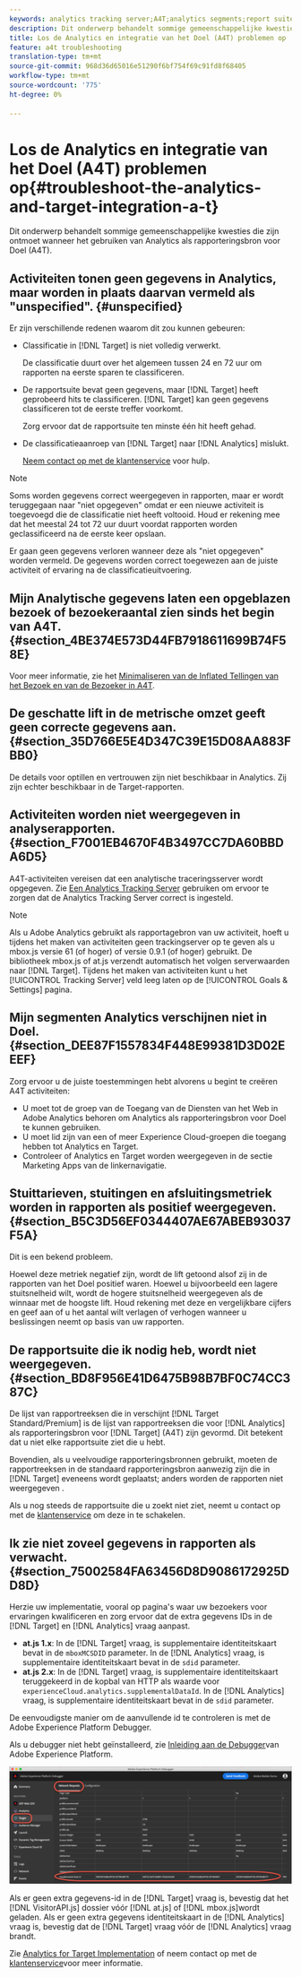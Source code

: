 ```yaml
---
keywords: analytics tracking server;A4T;analytics segments;report suites;incorrect data;orphaned;sdid;VisitorAPI.js;mboxMCSDID;phantom;unspecified
description: Dit onderwerp behandelt sommige gemeenschappelijke kwesties die zijn ontmoet wanneer het gebruiken van Analytics als rapporteringsbron voor Doel (A4T).
title: Los de Analytics en integratie van het Doel (A4T) problemen op
feature: a4t troubleshooting
translation-type: tm+mt
source-git-commit: 968d36d65016e51290f6bf754f69c91fd8f68405
workflow-type: tm+mt
source-wordcount: '775'
ht-degree: 0%

---
```



# Los de Analytics en integratie van het Doel (A4T) problemen op{#troubleshoot-the-analytics-and-target-integration-a-t}

Dit onderwerp behandelt sommige gemeenschappelijke kwesties die zijn ontmoet wanneer het gebruiken van Analytics als rapporteringsbron voor Doel (A4T).

## Activiteiten tonen geen gegevens in Analytics, maar worden in plaats daarvan vermeld als &quot;unspecified&quot;. {#unspecified}

Er zijn verschillende redenen waarom dit zou kunnen gebeuren:

* Classificatie in [!DNL Target] is niet volledig verwerkt.

   De classificatie duurt over het algemeen tussen 24 en 72 uur om rapporten na eerste sparen te classificeren.

* De rapportsuite bevat geen gegevens, maar [!DNL Target] heeft geprobeerd hits te classificeren. [!DNL Target] kan geen gegevens classificeren tot de eerste treffer voorkomt.

   Zorg ervoor dat de rapportsuite ten minste één hit heeft gehad.

* De classificatieaanroep van [!DNL Target] naar [!DNL Analytics] mislukt.

   [Neem contact op met de klantenservice](/help/cmp-resources-and-contact-information.md#reference_ACA3391A00EF467B87930A450050077C) voor hulp.

>[!NOTE]
>
>Soms worden gegevens correct weergegeven in rapporten, maar er wordt teruggegaan naar &quot;niet opgegeven&quot; omdat er een nieuwe activiteit is toegevoegd die de classificatie niet heeft voltooid. Houd er rekening mee dat het meestal 24 tot 72 uur duurt voordat rapporten worden geclassificeerd na de eerste keer opslaan.
>
>Er gaan geen gegevens verloren wanneer deze als &quot;niet opgegeven&quot; worden vermeld. De gegevens worden correct toegewezen aan de juiste activiteit of ervaring na de classificatieuitvoering.

## Mijn Analytische gegevens laten een opgeblazen bezoek of bezoekeraantal zien sinds het begin van A4T. {#section_4BE374E573D44FB7918611699B74F58E}

Voor meer informatie, zie het [Minimaliseren van de Inflated Tellingen van het Bezoek en van de Bezoeker in A4T](/help/c-integrating-target-with-mac/a4t/c-a4t-troubleshooting/minimizing-inflated-visit-and-visitor-counts-a4t.md#concept_A515C2DE126E44B6AD97754C2C6D5235).

## De geschatte lift in de metrische omzet geeft geen correcte gegevens aan. {#section_35D766E5E4D347C39E15D08AA883FBB0}

De details voor optillen en vertrouwen zijn niet beschikbaar in Analytics. Zij zijn echter beschikbaar in de Target-rapporten.

## Activiteiten worden niet weergegeven in analyserapporten. {#section_F7001EB4670F4B3497CC7DA60BBDA6D5}

A4T-activiteiten vereisen dat een analytische traceringsserver wordt opgegeven. Zie [Een Analytics Tracking Server](/help/c-integrating-target-with-mac/a4t/analytics-tracking-server.md#task_72077BA7E93C4A65A715A18F32228823) gebruiken om ervoor te zorgen dat de Analytics Tracking Server correct is ingesteld.

>[!NOTE]
>
>Als u Adobe Analytics gebruikt als rapportagebron van uw activiteit, hoeft u tijdens het maken van activiteiten geen trackingserver op te geven als u mbox.js versie 61 (of hoger) of versie 0.9.1 (of hoger) gebruikt. De bibliotheek mbox.js of at.js verzendt automatisch het volgen serverwaarden naar [!DNL Target]. Tijdens het maken van activiteiten kunt u het [!UICONTROL Tracking Server] veld leeg laten op de [!UICONTROL Goals & Settings] pagina.

## Mijn segmenten Analytics verschijnen niet in Doel. {#section_DEE87F1557834F448E99381D3D02EEEF}

Zorg ervoor u de juiste toestemmingen hebt alvorens u begint te creëren A4T activiteiten:

* U moet tot de groep van de Toegang van de Diensten van het Web in Adobe Analytics behoren om Analytics als rapporteringsbron voor Doel te kunnen gebruiken.
* U moet lid zijn van een of meer Experience Cloud-groepen die toegang hebben tot Analytics en Target.
* Controleer of Analytics en Target worden weergegeven in de sectie Marketing Apps van de linkernavigatie.

## Stuittarieven, stuitingen en afsluitingsmetriek worden in rapporten als positief weergegeven. {#section_B5C3D56EF0344407AE67ABEB93037F5A}

Dit is een bekend probleem.

Hoewel deze metriek negatief zijn, wordt de lift getoond alsof zij in de rapporten van het Doel positief waren. Hoewel u bijvoorbeeld een lagere stuitsnelheid wilt, wordt de hogere stuitsnelheid weergegeven als de winnaar met de hoogste lift. Houd rekening met deze en vergelijkbare cijfers en geef aan of u het aantal wilt verlagen of verhogen wanneer u beslissingen neemt op basis van uw rapporten.

## De rapportsuite die ik nodig heb, wordt niet weergegeven. {#section_BD8F956E41D6475B98B7BF0C74CC387C}

De lijst van rapportreeksen die in verschijnt [!DNL Target Standard/Premium] is de lijst van rapportreeksen die voor [!DNL Analytics] als rapporteringsbron voor [!DNL Target] (A4T) zijn gevormd. Dit betekent dat u niet elke rapportsuite ziet die u hebt.

Bovendien, als u veelvoudige rapporteringsbronnen gebruikt, moeten de rapportreeksen in de standaard rapporteringsbron aanwezig zijn die in [!DNL Target] eveneens wordt geplaatst; anders worden de rapporten niet weergegeven .

Als u nog steeds de rapportsuite die u zoekt niet ziet, neemt u contact op met de [klantenservice](/help/cmp-resources-and-contact-information.md#reference_ACA3391A00EF467B87930A450050077C) om deze in te schakelen.

## Ik zie niet zoveel gegevens in rapporten als verwacht. {#section_75002584FA63456D8D9086172925DD8D}

Herzie uw implementatie, vooral op pagina&#39;s waar uw bezoekers voor ervaringen kwalificeren en zorg ervoor dat de extra gegevens IDs in de [!DNL Target] en [!DNL Analytics] vraag aanpast.

* **at.js 1.x**: In de [!DNL Target] vraag, is supplementaire identiteitskaart bevat in de `mboxMCSDID` parameter. In de [!DNL Analytics] vraag, is supplementaire identiteitskaart bevat in de `sdid` parameter.
* **at.js 2.x**: In de [!DNL Target] vraag, is supplementaire identiteitskaart teruggekeerd in de kopbal van HTTP als waarde voor `experienceCloud.analytics.supplementalDataId`. In de [!DNL Analytics] vraag, is supplementaire identiteitskaart bevat in de `sdid` parameter.

De eenvoudigste manier om de aanvullende id te controleren is met de Adobe Experience Platform Debugger.

Als u debugger niet hebt geïnstalleerd, zie [Inleiding aan de Debugger](https://experienceleague.adobe.com/docs/platform-learn/tutorials/data-ingestion/web-sdk/introduction-to-the-experience-platform-debugger.html)van Adobe Experience Platform.

![Foutopsporing](/help/c-integrating-target-with-mac/a4t/assets/debugger.png)

Als er geen extra gegevens-id in de [!DNL Target] vraag is, bevestig dat het [!DNL VisitorAPI.js] dossier vóór [!DNL at.js] of [!DNL mbox.js]wordt geladen. Als er geen extra gegevens identiteitskaart in de [!DNL Analytics] vraag is, bevestig dat de [!DNL Target] vraag vóór de [!DNL Analytics] vraag brandt.

Zie [Analytics for Target Implementation](/help/c-integrating-target-with-mac/a4t/a4timplementation.md#concept_CE78750AC2A4487D8ACD9369B3EAC85A) of neem contact op met de [klantenservice](/help/cmp-resources-and-contact-information.md#reference_ACA3391A00EF467B87930A450050077C)voor meer informatie.
